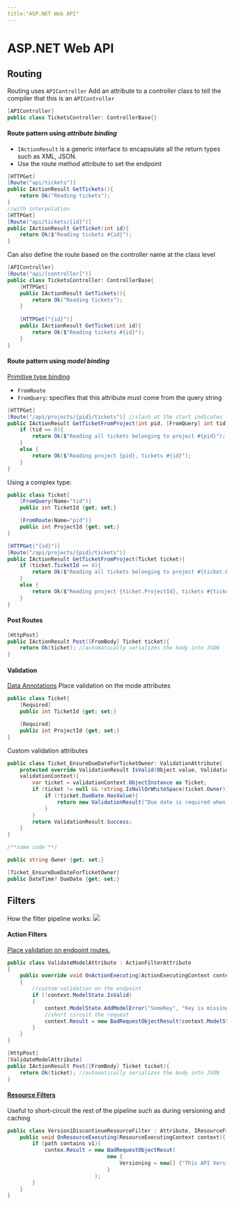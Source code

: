 ```yaml
---
title:"ASP.NET Web API"
---
```

# ASP.NET Web API
## Routing
Routing uses `APIController`
Add an attribute to a controller class to tell the compiler that this is an `APIController`

```csharp
[APIController]
public class TicketsController: ControllerBase{}
```

#### Route pattern using _attribute binding_
- `IActionResult` is a generic interface to encapsulate all the return types such as XML, JSON.
- Use the route method attribute to set the endpoint
```csharp
[HTTPGet]
[Route("api/tickets")]
public IActionResult GetTickets(){
	return Ok("Reading tickets");
}
//with interpolation
[HTTPGet]
[Route("api/tickets/{id}")]
public IActionResult GetTicket(int id){
	return Ok($"Reading tickets #{id}");
}
```

Can also define the route based on the controller name at the class level
```csharp
[APIController]
[Route("api/[controller]")]
public class TicketsController: ControllerBase{
	[HTTPGet]
	public IActionResult GetTickets(){
		return Ok("Reading tickets");
	}
	
	[HTTPGet("{id}")]
	public IActionResult GetTicket(int id){
		return Ok($"Reading tickets #{id}");
	}
}
```

#### Route pattern using _model binding_
[Primitive type binding](https://docs.microsoft.com/en-us/aspnet/core/mvc/models/model-binding?view=aspnetcore-6.0#sources)
- `FromRoute` 
- `FromQuery`: specifies that this attribute must come from the query string
```csharp
[HTTPGet]
[Route("/api/projects/{pid}/tickets")] //slash at the start indicates from root rather than the controller route defined in the class-level
public IActionResult GetTicketFromProject(int pid, [FromQuery] int tid){
	if (tid == 0){
		return Ok($"Reading all tickets belonging to project #{pid}");
	}
	else {
		return Ok($"Reading project {pid}, tickets #{id}");
	}
}
```

Using a complex type:
```csharp
public class Ticket{
	[FromQuery(Name="tid")]
	public int TicketId {get; set;}

	[FromRoute(Name="pid")]
	public int ProjectId {get; set;}
}

[HTTPGet("{id}")]
[Route("/api/projects/{pid}/tickets")]
public IActionResult GetTicketFromProject(Ticket ticket){
	if (ticket.TicketId == 0){
		return Ok($"Reading all tickets belonging to project #{ticket.ProjectId}");
	}
	else {
		return Ok($"Reading project {ticket.ProjectId}, tickets #{ticket.TickedId}");
	}
}
```

#### Post Routes
```csharp
[HttpPost]
public IActionResult Post([FromBody] Ticket ticket){
	return Ok(ticket); //automatically serializes the body into JSON
}
```

#### Validation
[Data Annotations](https://docs.microsoft.com/en-us/aspnet/core/mvc/models/model-binding?view=aspnetcore-6.0#sources)
Place validation on the mode attributes
```csharp
public class Ticket{
	[Required]
	public int TicketId {get; set;}

	[Required]
	public int ProjectId {get; set;}
}
```

Custom validation attributes
```csharp
public class Ticket_EnsureDueDateForTicketOwner: ValidationAttribute{
	protected override ValidationResult IsValid(Object value, ValidationContext 
	validationContext){
		var ticket = validationContext.ObjectInstance as Ticket;
		if (ticket != null && !string.IsNullOrWhiteSpace(ticket.Owner)){
			if (!ticket.DueDate.HasValue){
				return new ValidationResult("Due date is required when ticket has owner");
			}
		}
		return ValidationResult.Success;
	}
}

/**some code **/

public string Owner {get; set;}

[Ticket_EnsureDueDateForTicketOwner]
public DateTime? DueDate {get; set;}
```

## Filters
How the filter pipeline works:
![](https://docs.microsoft.com/en-us/aspnet/core/mvc/controllers/filters/_static/filter-pipeline-2.png?view=aspnetcore-6.0)

#### Action Filters
[Place validation on endpoint routes.](https://docs.microsoft.com/en-us/aspnet/core/mvc/controllers/filters?view=aspnetcore-6.0#implementation)

```csharp
public class ValidateModelAttribute : ActionFilterAttribute
{
    public override void OnActionExecuting(ActionExecutingContext context)
    {
	    //custom validation on the endpoint
        if (!context.ModelState.IsValid)
        {
	        context.ModelState.AddModelError("SomeKey", "Key is missing");
	        //short circuit the request
            context.Result = new BadRequestObjectResult(context.ModelState);
        }
    }
}

[HttpPost]
[ValidateModelAttribute]
public IActionResult Post([FromBody] Ticket ticket){
	return Ok(ticket); //automatically serializes the body into JSON
}
```

#### [Resource Filters](https://docs.microsoft.com/en-us/aspnet/core/mvc/controllers/filters?view=aspnetcore-6.0#resource-filters)
Useful to short-circuit the rest of the pipeline such as during versioning and caching

```csharp
public class Version1DiscontinueResourceFilter : Attribute, IResourceFilter{
	public void OnResourceExecuting(ResourceExecutingContext context){
		if (path contains v1){
			contex.Result = new BadRequestObjectResut(
								new {
									Versioning = new[] {"This API Version is discontinued"}
								}
							);
		}
	}
}
```

